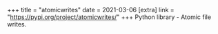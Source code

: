 +++
title = "atomicwrites"
date = 2021-03-06
[extra]
link = "https://pypi.org/project/atomicwrites/"
+++
Python library - Atomic file writes.

